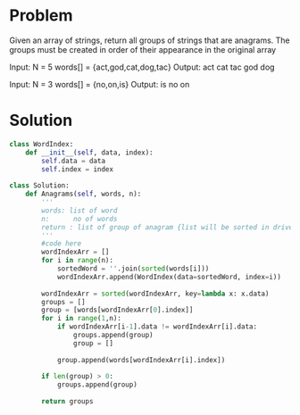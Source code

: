 # Problem

Given an array of strings, return all groups of strings that are anagrams. The groups must be created in order of their appearance in the original array

Input:
N = 5
words[] = {act,god,cat,dog,tac}
Output:
act cat tac 
god dog

Input:
N = 3
words[] = {no,on,is}
Output: 
is
no on

# Solution

```python
class WordIndex:
    def __init__(self, data, index):
        self.data = data
        self.index = index
        
class Solution:
    def Anagrams(self, words, n):
        '''
        words: list of word
        n:      no of words
        return : list of group of anagram {list will be sorted in driver code (not word in grp)}
        '''
        #code here
        wordIndexArr = []
        for i in range(n):
            sortedWord = ''.join(sorted(words[i]))
            wordIndexArr.append(WordIndex(data=sortedWord, index=i))
            
        wordIndexArr = sorted(wordIndexArr, key=lambda x: x.data)
        groups = []
        group = [words[wordIndexArr[0].index]]
        for i in range(1,n):
            if wordIndexArr[i-1].data != wordIndexArr[i].data:
                groups.append(group)
                group = []
               
            group.append(words[wordIndexArr[i].index])
            
        if len(group) > 0:
            groups.append(group)
        
        return groups
```